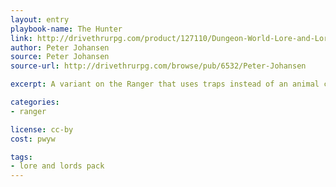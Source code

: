 ```yaml
---
layout: entry
playbook-name: The Hunter
link: http://drivethrurpg.com/product/127110/Dungeon-World-Lore-and-Lords-Pack
author: Peter Johansen
source: Peter Johansen
source-url: http://drivethrurpg.com/browse/pub/6532/Peter-Johansen

excerpt: A variant on the Ranger that uses traps instead of an animal companion.

categories:
- ranger

license: cc-by
cost: pwyw

tags:
- lore and lords pack
---
```

